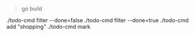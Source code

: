 > go build

./todo-cmd filter --done=false
./todo-cmd filter --done=true
./todo-cmd add "shopping"
./todo-cmd mark
